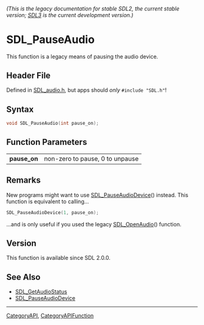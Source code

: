 ###### (This is the legacy documentation for stable SDL2, the current stable version; [SDL3](https://wiki.libsdl.org/SDL3/) is the current development version.)
# SDL_PauseAudio

This function is a legacy means of pausing the audio device.

## Header File

Defined in [SDL_audio.h](https://github.com/libsdl-org/SDL/blob/SDL2/include/SDL_audio.h), but apps should _only_ `#include "SDL.h"`!

## Syntax

```c
void SDL_PauseAudio(int pause_on);

```

## Function Parameters

|                  |                                 |
| ---------------- | ------------------------------- |
| **pause_on**     | non-zero to pause, 0 to unpause |

## Remarks

New programs might want to use
[SDL_PauseAudioDevice](SDL_PauseAudioDevice)() instead. This function is
equivalent to calling...

```c
SDL_PauseAudioDevice(1, pause_on);
```

...and is only useful if you used the legacy
[SDL_OpenAudio](SDL_OpenAudio)() function.

## Version

This function is available since SDL 2.0.0.

## See Also

* [SDL_GetAudioStatus](SDL_GetAudioStatus)
* [SDL_PauseAudioDevice](SDL_PauseAudioDevice)

----
[CategoryAPI](CategoryAPI), [CategoryAPIFunction](CategoryAPIFunction)

